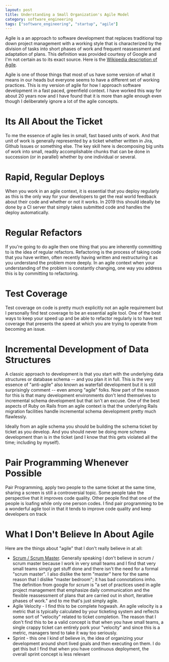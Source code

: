 ```yaml
---
layout: post
title: Understanding a Small Organization's Agile Model
category: software_engineering
tags: ["software_engineering", "startup", "agile"]
---
```

Agile is a an approach to software development that replaces traditional top down project management with a working style  that is characterized by the division of tasks into short phases of work and frequent reassessment and adaptation of plans.  This definition was provided courtesy of Google and I'm not certain as to its exact source.  Here is the [Wikipedia description of Agile](https://en.wikipedia.org/wiki/Agile_software_development).

Agile is one of those things that most of us have some version of what it means in our heads but everyone seems to have a different set of working practices.  This is my version of agile for how I approach software development in a fast paced, greenfield context.  I have worked this way for about 20 years now and I have found that it is more than agile enough even though I deliberately ignore a lot of the agile concepts.

# Its All About the Ticket

To me the essence of agile lies in small, fast based units of work.  And that unit of work is generally represented by a ticket whether written in Jira, Github Issues or something else.  The key skill here is decomposing big units of work into small, readily accomplishable chunks that can be done in succession (or in parallel) whether by one individual or several.

# Rapid, Regular Deploys

When you work in an agile context, it is essential that you deploy regularly as this is the only way for your developers to get the real world feedback about their code and whether or not it works.  In 2019 this should ideally be done by a CI server that simply takes submitted code and handles the deploy automatically.

# Regular Refactors

If you're going to do agile then one thing that you are inherently committing to is the idea of regular refactors.  Refactoring is the process of taking code that you have written, often recently having written and restructuring it as you understand the problem more deeply.  In an agile context when your understanding of the problem is constantly changing, one way you address this is by committing to refactoring.  

# Test Coverage

Test coverage on code is pretty much explicitly not an agile requirement but I personally find test coverage to be an essential agile tool.  One of the best ways to keep your speed up and be able to refactor regularly is to have test coverage that presents the speed at which you are trying to operate from becoming an issue.

# Incremental Development of Data Structures

A classic approach to development is that you start with the underlying data structures or database schema -- and you plan it in full.  This is the very essence of "anti-agile" also known as waterfall development but it is still surprisingly comment -- even among "agile" folks.  Now part of the reason for this is that many development environments don't lend themselves to incremental schema development but that isn't an excuse.  One of the best aspects of Ruby on Rails from an agile context is that the underlying Rails migration facilities handle incremental schema development pretty much flawlessly.  

Ideally from an agile schema you should be building the schema ticket by ticket as you develop.  And you should never be doing more schema development than is in the ticket (and I know that this gets violated all the time; including by myself).

# Pair Programming Whenever Possible

Pair Programming, apply two people to the same ticket at the same time, sharing a screen is still a controversial topic.  Some people take the perspective that it improves code quality.  Other people find that one of the people is loafing while only one person codes.  I find pair programming to be a wonderful agile tool in that it tends to improve code quality and keep developers on track 

# What I Don't Believe In About Agile

Here are the things about "agile" that I don't really believe in at all:

* [Scrum / Scrum Master](https://www.cprime.com/resources/what-is-agile-what-is-scrum/).  Generally speaking I don't believe in scrum / scrum master because I work in very small teams and I find that very small teams simply get stuff done and there isn't the need for a formal "scrum master".  I also dislike the term "master" here for the same reason that I dislike "master bedroom"; it has bad connotations imho.  The definition from google for *scrum* is "a set of practices used in agile project management that emphasize daily communication and the flexible reassessment of plans that are carried out in short, iterative phases of work." and to me that's just simply agile.  
* Agile Velocity - I find this to be complete hogwash.  An agile velocity is a metric that is typically calculated by your ticketing system and reflects some sort of "velocity" related to ticket completion.  The reason that I don't find this to be a valid concept is that when you have small teams, a single crappy ticket can entirely pork your "velocity" and since this is a metric, managers tend to take it way too seriously.  
* Sprint - this one I kind of believe in, the idea of organizing your development around short lived goals and then executing on them.  I do get this but I find that when you have continuous deployment, the overall sprint concept is less relevant

